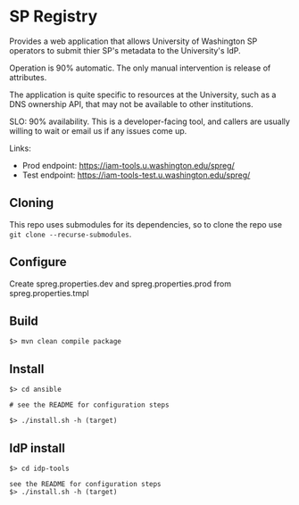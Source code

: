 # SP Registry

Provides a web application that allows University of Washington SP operators to submit thier SP's metadata to the University's IdP.

Operation is 90% automatic.  The only manual intervention is release of attributes.

The application is quite specific to resources at the University, such as a DNS ownership API, that may not be available to other institutions.

SLO: 90% availability. This is a developer-facing tool, and callers are usually willing to wait or
email us if any issues come up.

Links:

*   Prod endpoint: https://iam-tools.u.washington.edu/spreg/
*   Test endpoint: https://iam-tools-test.u.washington.edu/spreg/

## Cloning

This repo uses submodules for its dependencies, so to clone the repo use `git clone --recurse-submodules`. 

## Configure

Create spreg.properties.dev and spreg.properties.prod  from spreg.properties.tmpl

## Build

```
$> mvn clean compile package
```

## Install

```
$> cd ansible

# see the README for configuration steps

$> ./install.sh -h (target)
```

## IdP install

```
$> cd idp-tools

see the README for configuration steps
$> ./install.sh -h (target)
```
